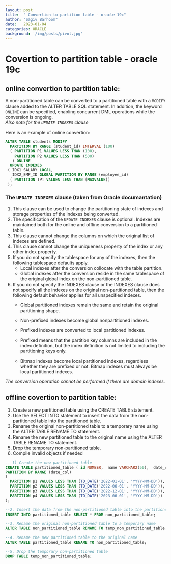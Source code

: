 ```yaml
---
layout: post
title:  " Convertion to partition table - oracle 19c"
author: "Sagiv Barhoom"
date:   2023-01-04
categories: ORACLE 
background: '/img/posts/pivot.jpg'
---
```

# Covertion to partition table - oracle 19c

## online convertion to partition table:
A non-partitioned table can be converted to a partitioned table with a `MODIFY` clause added to the ALTER TABLE SQL statement.
In addition, the keyword `ONLINE` can be specified, enabling concurrent DML operations while the conversion is ongoing.</br>
*Also note for the `UPDATE INDEXES` clause*

Here is an example of online convertion:
```sql
ALTER TABLE students MODIFY
  PARTITION BY RANGE (student_id) INTERVAL (100)
  ( PARTITION P1 VALUES LESS THAN (100),
    PARTITION P2 VALUES LESS THAN (500)
   ) ONLINE
  UPDATE INDEXES
 ( IDX1_SALARY LOCAL,
   IDX2_EMP_ID GLOBAL PARTITION BY RANGE (employee_id)
  ( PARTITION IP1 VALUES LESS THAN (MAXVALUE))
 );
 ```

### The  `UPDATE INDEXES` clause (taken from Oracle documantation)
1. This clause can be used to change the partitioning state of indexes and storage properties of the indexes being converted.
2. The specification of the `UPDATE INDEXES` clause is optional.
   Indexes are maintained both for the online and offline conversion to a partitioned table.
3. This clause cannot change the columns on which the original list of indexes are defined.
4. This clause cannot change the uniqueness property of the index or any other index property.
5. If you do not specify the tablespace for any of the indexes, then the following tablespace defaults apply.
    - Local indexes after the conversion collocate with the table partition.
    - Global indexes after the conversion reside in the same tablespace of the original global index on the non-partitioned table.
6. If you do not specify the INDEXES clause or the INDEXES clause does not specify all the indexes on the original non-partitioned table, then the following default behavior applies for all unspecified indexes.
    - Global partitioned indexes remain the same and retain the original partitioning shape.
    - Non-prefixed indexes become global nonpartitioned indexes.
    - Prefixed indexes are converted to local partitioned indexes.
    - Prefixed means that the partition key columns are included in the index definition, 
      but the index definition is not limited to including the partitioning keys only.

    - Bitmap indexes become local partitioned indexes, regardless whether they are prefixed or not.
      Bitmap indexes must always be local partitioned indexes.

*The conversion operation cannot be performed if there are domain indexes.*


 


## offline covertion to partition table:

1. Create a new partitioned table using the CREATE TABLE statement.
2. Use the SELECT INTO statement to insert the data from the non-partitioned table into the partitioned table.
3. Rename the original non-partitioned table to a temporary name using the ALTER TABLE RENAME TO statement.
4. Rename the new partitioned table to the original name using the ALTER TABLE RENAME TO statement.
5. Drop the temporary non-partitioned table.
6. Compile invalid objects if needed

```sql
-- 1) Create the new partitioned table
CREATE TABLE partitioned_table ( id NUMBER,  name VARCHAR2(50),  date_col DATE)
PARTITION BY RANGE (date_col)
(
  PARTITION p1 VALUES LESS THAN (TO_DATE('2022-01-01', 'YYYY-MM-DD')),
  PARTITION p2 VALUES LESS THAN (TO_DATE('2022-06-01', 'YYYY-MM-DD')),
  PARTITION p3 VALUES LESS THAN (TO_DATE('2022-12-01', 'YYYY-MM-DD')),
  PARTITION p4 VALUES LESS THAN (TO_DATE('2023-06-01', 'YYYY-MM-DD'))
);

--2. Insert the data from the non-partitioned table into the partitioned table
INSERT INTO partitioned_table SELECT * FROM non_partitioned_table;

--3. Rename the original non-partitioned table to a temporary name
ALTER TABLE non_partitioned_table RENAME TO temp_non_partitioned_table;

--4. Rename the new partitioned table to the original name
ALTER TABLE partitioned_table RENAME TO non_partitioned_table;

--5. Drop the temporary non-partitioned table
DROP TABLE temp_non_partitioned_table;
```
